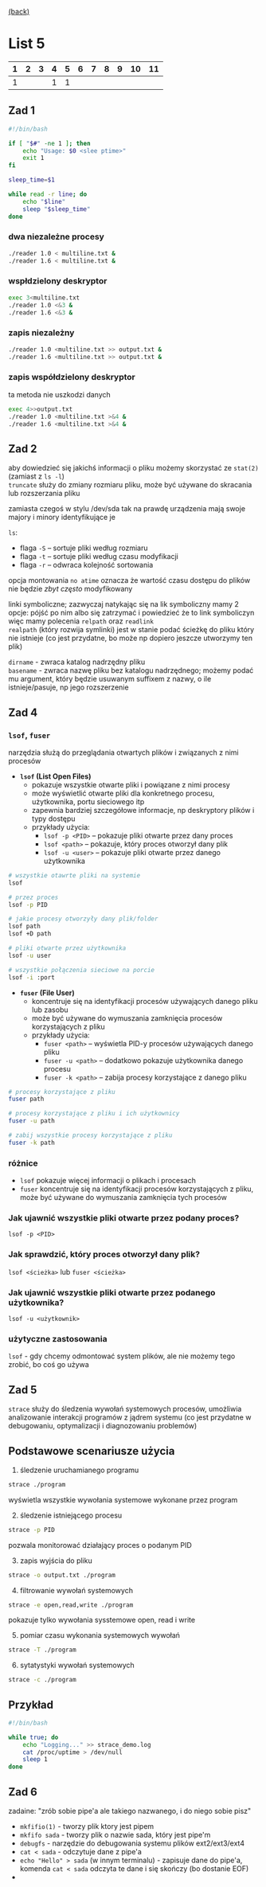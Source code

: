 [(back)](../)

# List 5

| 1 | 2 | 3 | 4 | 5 | 6 | 7 | 8 | 9 | 10 | 11 |
|---|---|---|---|---|---|---|---|---|----|----|
| 1 |   |   | 1 | 1 |   |   |   |   |    |    |


## Zad 1
```bash
#!/bin/bash

if [ "$#" -ne 1 ]; then
    echo "Usage: $0 <slee ptime>"
    exit 1
fi

sleep_time=$1

while read -r line; do
    echo "$line"
    sleep "$sleep_time"
done
```

### dwa niezależne procesy
```bash
./reader 1.0 < multiline.txt &
./reader 1.6 < multiline.txt &
```

### wspłdzielony deskryptor
```bash
exec 3<multiline.txt
./reader 1.0 <&3 &
./reader 1.6 <&3 &
```

### zapis niezależny
```bash
./reader 1.0 <multiline.txt >> output.txt &
./reader 1.6 <multiline.txt >> output.txt &
```

### zapis współdzielony deskryptor
ta metoda nie uszkodzi danych
```bash
exec 4>>output.txt
./reader 1.0 <multiline.txt >&4 &
./reader 1.6 <multiline.txt >&4 &
```


## Zad 2
aby dowiedzieć się jakichś informacji o pliku możemy skorzystać ze `stat(2)` (zamiast z `ls -l`)  
`truncate` służy do zmiany rozmiaru pliku, może być używane do skracania lub rozszerzania pliku  

zamiasta czegoś w stylu /dev/sda tak na prawdę urządzenia mają swoje majory i minory identyfikujące je

`ls`:  
* flaga `-S` – sortuje pliki według rozmiaru
* flaga `-t` – sortuje pliki według czasu modyfikacji
* flaga `-r` – odwraca kolejność sortowania


opcja montowania `no atime` oznacza że wartość czasu dostępu do plików nie będzie *zbyt często* modyfikowany  


linki symboliczne; zazwyczaj natykając się na lik symboliczny mamy 2 opcje: pójść po nim albo się zatrzymać i powiedzieć że to link symboliczyn  
więc mamy polecenia `relpath` oraz `readlink`   
`realpath` (który rozwija symlinki) jest w stanie podać ścieżkę do pliku który nie istnieje (co jest przydatne, bo może np dopiero jeszcze utworzymy ten plik)


`dirname` - zwraca katalog nadrzędny pliku  
`basename` - zwraca nazwę pliku bez katalogu nadrzędnego; możemy podać mu argument, który będzie usuwanym suffixem z nazwy, o ile istnieje/pasuje, np jego rozszerzenie  



## Zad 4
### `lsof`, `fuser`
narzędzia służą do przeglądania otwartych plików i związanych z nimi procesów

- **`lsof` (List Open Files)**  
  - pokazuje wszystkie otwarte pliki i powiązane z nimi procesy  
  - może wyświetlić otwarte pliki dla konkretnego procesu, użytkownika, portu sieciowego itp  
  - zapewnia bardziej szczegółowe informacje, np deskryptory plików i typy dostępu  
  - przykłady użycia:
    - `lsof -p <PID>` – pokazuje pliki otwarte przez dany proces  
    - `lsof <path>` – pokazuje, który proces otworzył dany plik  
    - `lsof -u <user>` – pokazuje pliki otwarte przez danego użytkownika

```bash
# wszystkie otawrte pliki na systemie
lsof

# przez proces
lsof -p PID

# jakie procesy otworzyły dany plik/folder
lsof path
lsof +D path

# pliki otwarte przez użytkownika
lsof -u user

# wszystkie połączenia sieciowe na porcie
lsof -i :port
```

- **`fuser` (File User)**  
  - koncentruje się na identyfikacji procesów używających danego pliku lub zasobu  
  - może być używane do wymuszania zamknięcia procesów korzystających z pliku  
  - przykłady użycia:
    - `fuser <path>` – wyświetla PID-y procesów używających danego pliku  
    - `fuser -u <path>` – dodatkowo pokazuje użytkownika danego procesu  
    - `fuser -k <path>` – zabija procesy korzystające z danego pliku  

```bash
# procesy korzystające z pliku
fuser path

# procesy korzystające z pliku i ich użytkownicy
fuser -u path

# zabij wszystkie procesy korzystające z pliku
fuser -k path
```

### różnice
- `lsof` pokazuje więcej informacji o plikach i procesach
- `fuser` koncentruje się na identyfikacji procesów korzystających z pliku, może być używane do wymuszania zamknięcia tych procesów

### Jak ujawnić wszystkie pliki otwarte przez podany proces?  
`lsof -p <PID>`

### Jak sprawdzić, który proces otworzył dany plik?  
`lsof <ścieżka>` lub `fuser <ścieżka>`

### Jak ujawnić wszystkie pliki otwarte przez podanego użytkownika?  
`lsof -u <użytkownik>`


### użytyczne zastosowania
`lsof` - gdy chcemy odmontować system plików, ale nie możemy tego zrobić, bo coś go używa  


## Zad 5
`strace` służy do śledzenia wywołań systemowych procesów, umożliwia analizowanie interakcji programów z jądrem systemu (co jest przydatne w debugowaniu, optymalizacji i diagnozowaniu problemów)

## Podstawowe scenariusze użycia
1. śledzenie uruchamianego programu
```sh
strace ./program
```

wyświetla wszystkie wywołania systemowe wykonane przez program

2. śledzenie istniejącego procesu
```sh
strace -p PID
```

pozwala monitorować działający proces o podanym PID

3. zapis wyjścia do pliku
```sh
strace -o output.txt ./program
```

4. filtrowanie wywołań systemowych
```sh
strace -e open,read,write ./program
```

pokazuje tylko wywołania sysstemowe open, read i write

5. pomiar czasu wykonania systemowych wywołań
```sh
strace -T ./program
```

6. sytatystyki wywołań systemowych
```sh
strace -c ./program
```

## Przykład
```bash
#!/bin/bash

while true; do
    echo "Logging..." >> strace_demo.log
    cat /proc/uptime > /dev/null
    sleep 1
done
```


## Zad 6
zadaine: "zrób sobie pipe'a ale takiego nazwanego, i do niego sobie pisz"   
- `mkfifio(1)` - tworzy plik ktory jest pipem  
- `mkfifo sada` - tworzy plik o nazwie sada, który jest pipe'm  
- `debugfs` - narzędzie do debugowania systemu plików ext2/ext3/ext4  
- `cat < sada` - odczytuje dane z pipe'a  
- `echo "Hello" > sada` (w innym terminalu) - zapisuje dane do pipe'a, komenda `cat < sada` odczyta te dane i się skończy (bo dostanie EOF)  
- 
